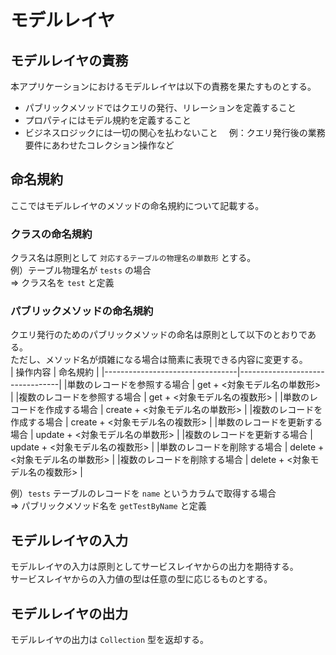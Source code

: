 # モデルレイヤ

## モデルレイヤの責務
本アプリケーションにおけるモデルレイヤは以下の責務を果たすものとする。  
- パブリックメソッドではクエリの発行、リレーションを定義すること  
- プロパティにはモデル規約を定義すること
- ビジネスロジックには一切の関心を払わないこと 
　例：クエリ発行後の業務要件にあわせたコレクション操作など

## 命名規約
ここではモデルレイヤのメソッドの命名規約について記載する。

### クラスの命名規約
クラス名は原則として `対応するテーブルの物理名の単数形` とする。  
例）テーブル物理名が `tests` の場合  
 ⇒ クラス名を `test` と定義

### パブリックメソッドの命名規約
クエリ発行のためのパブリックメソッドの命名は原則として以下のとおりである。  
ただし、メソッド名が煩雑になる場合は簡素に表現できる内容に変更する。  
| 操作内容                        | 命名規約                        |
|---------------------------------|---------------------------------|
|単数のレコードを参照する場合       | get + <対象モデル名の単数形>      |
|複数のレコードを参照する場合       | get + <対象モデル名の複数形>      |
|単数のレコードを作成する場合       | create + <対象モデル名の単数形>   |
|複数のレコードを作成する場合       | create + <対象モデル名の複数形>   |
|単数のレコードを更新する場合       | update + <対象モデル名の単数形>   |
|複数のレコードを更新する場合       | update + <対象モデル名の複数形>   |
|単数のレコードを削除する場合       | delete + <対象モデル名の単数形>   |
|複数のレコードを削除する場合       | delete + <対象モデル名の複数形>   |

例）`tests` テーブルのレコードを `name` というカラムで取得する場合  
  ⇒ パブリックメソッド名を `getTestByName` と定義  

## モデルレイヤの入力
モデルレイヤの入力は原則としてサービスレイヤからの出力を期待する。  
サービスレイヤからの入力値の型は任意の型に応じるものとする。

## モデルレイヤの出力
モデルレイヤの出力は `Collection` 型を返却する。  